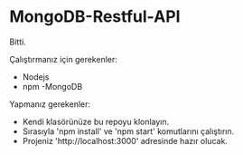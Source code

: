 # MongoDB-Restful-API
Bitti.

Çalıştırmanız için gerekenler:
  - Nodejs
  - npm
  -MongoDB
  
Yapmanız gerekenler:
  - Kendi klasörünüze bu repoyu klonlayın.
  - Sırasıyla 'npm install' ve 'npm start' komutlarını çalıştırın.
  - Projeniz 'http://localhost:3000' adresinde hazır olucak.
